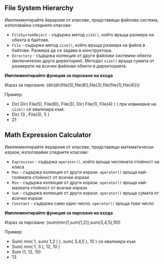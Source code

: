 
## File System Hierarchy

Имплементирайте йерархия от класове, представящи файлова система, използвайки следните класове:

- `FileSystemObject` - съдържа метод `size()`, който връща размера на обекта в байтове.
- `File` - съдържа метод `size()`, който връща размера на файла в байтове. Размера да се задава в конструктора.
- `Directory` - съдържа колекция от други файлови системни обекти (включително други директории). Методът `size()` връща сумата от размерите на всички файлови обекти в директорията.

**Имплементирайте функция за парсване на входа**

Израз за парсване: (dir(dir(file(5),file(8)),file(3),file(file(1),file(4))))

Пример:

- Dir( Dir( File(5), File(8)), File(3), Dir( File(1), File(4) ) ) при извикване на `size()` се евалюира към:
- Dir( 13 , File(3), 5 ) 
- 21

## Math Expression Calculator

Имплементирайте йерархия от класове, представящи математически изрази, използвайки следните класове:
- `Expression` - съдържа `operator()`, който връща числената стойност на класа
- `Max` - съдържа колекция от други изрази. `operator()` връща най-голямата стойност от всички изрази
- `Min` - съдържа колекция от други изрази. `operator()` връща най-малката стойност от всички изрази
- `Sum` - съдържа колекция от други изрази. `operator()` връща сумата от всички изрази
- `Constant` - съдържа само едно число. `operator()` връща това число

**Имплементирайте функция за парсване на входа**

Израз за парсване: (sum(min(1,sum(1,2)),sum(3,4,5),10))

Пример:

- Sum( min( 1, sum( 1,2 ) ), sum( 3,4,5 ), 10 ) се евалюира към:
- Sum( min( 1, 3 ), 12, 10 )
- Sum (1, 12, 10)
- 13
